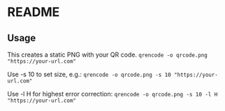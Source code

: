 # README

## Usage

This creates a static PNG with your QR code.
`qrencode -o qrcode.png "https://your-url.com"`

Use -s 10 to set size, e.g.:
`qrencode -o qrcode.png -s 10 "https://your-url.com"`

Use -l H for highest error correction:
`qrencode -o qrcode.png -s 10 -l H "https://your-url.com"`
